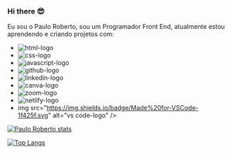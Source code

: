 ### Hi there :sunglasses:

Eu sou o Paulo Roberto, sou um Programador Front End, atualmente estou aprendendo e criando projetos com:

- <img src="https://img.shields.io/badge/HTML5-E34F26?style=for-the-badge&logo=html5&logoColor=white" alt="html-logo" />
- <img src="https://img.shields.io/badge/CSS3-1572B6?style=for-the-badge&logo=css3&logoColor=white" alt="css-logo" />
- <img src="https://img.shields.io/badge/JavaScript-F7DF1E?style=for-the-badge&logo=javascript&logoColor=black" alt="javascript-logo" />
- <img src="https://img.shields.io/badge/GitHub-100000?style=for-the-badge&logo=github&logoColor=white" alt="github-logo" />
- <img src="https://img.shields.io/badge/LinkedIn-0077B5?style=for-the-badge&logo=linkedin&logoColor=white" alt="linkedin-logo" />
- <img src="https://img.shields.io/badge/Canva-%2300C4CC.svg?&style=for-the-badge&logo=Canva&logoColor=white" alt="canva-logo" />
- <img src="https://img.shields.io/badge/Zoom-2D8CFF?style=for-the-badge&logo=zoom&logoColor=white" alt="zoom-logo" />
- <img src="https://img.shields.io/badge/Netlify-00C7B7?style=for-the-badge&logo=netlify&logoColor=white" alt="netlify-logo" />
- img src="https://img.shields.io/badge/Made%20for-VSCode-1f425f.svg" alt="vs code-logo" />

[![Paulo Roberto stats](https://github-readme-stats.vercel.app/api?username=pauloclares88)](https://github.com/anuraghazra/github-readme-stats)


[![Top Langs](https://github-readme-stats.vercel.app/api/top-langs/?username=pauloclares88)](https://github.com/anuraghazra/github-readme-stats)


